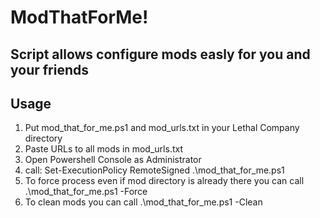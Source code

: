 
# ModThatForMe!
## Script allows configure mods easly for you and your friends

## Usage
1. Put mod_that_for_me.ps1 and mod_urls.txt in your Lethal Company directory
2. Paste URLs to all mods in mod_urls.txt
2. Open Powershell Console as Administrator
3. call:
Set-ExecutionPolicy RemoteSigned
.\mod_that_for_me.ps1
4. To force process even if mod directory is already there you can call
.\mod_that_for_me.ps1 -Force
5. To clean mods you can call
.\mod_that_for_me.ps1 -Clean
